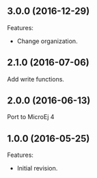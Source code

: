 ## 3.0.0 (2016-12-29)
Features:
  - Change organization.

## 2.1.0 (2016-07-06)
Add write functions.

## 2.0.0 (2016-06-13)
Port to MicroEj 4

## 1.0.0 (2016-05-25)
Features:
  - Initial revision.

